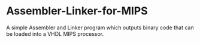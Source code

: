 # Assembler-Linker-for-MIPS
A simple Assembler and Linker program which outputs binary code that can be loaded into a VHDL MIPS processor.
